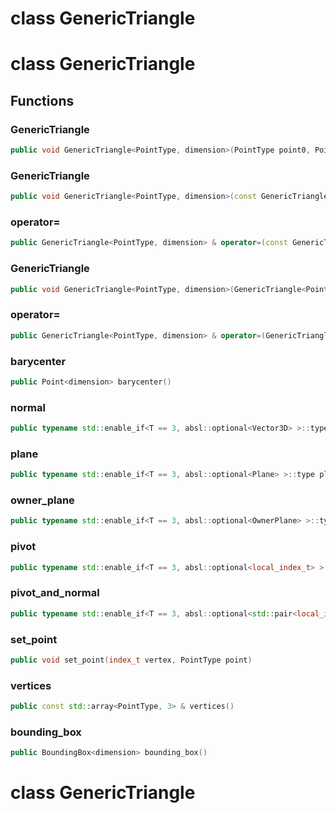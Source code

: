 # class GenericTriangle

# class GenericTriangle


## Functions

### GenericTriangle

```cpp
public void GenericTriangle<PointType, dimension>(PointType point0, PointType point1, PointType point2)
```


### GenericTriangle

```cpp
public void GenericTriangle<PointType, dimension>(const GenericTriangle<PointType, dimension> & other)
```


### operator=

```cpp
public GenericTriangle<PointType, dimension> & operator=(const GenericTriangle<PointType, dimension> & other)
```


### GenericTriangle

```cpp
public void GenericTriangle<PointType, dimension>(GenericTriangle<PointType, dimension> && other)
```


### operator=

```cpp
public GenericTriangle<PointType, dimension> & operator=(GenericTriangle<PointType, dimension> && other)
```


### barycenter

```cpp
public Point<dimension> barycenter()
```


### normal

```cpp
public typename std::enable_if<T == 3, absl::optional<Vector3D> >::type normal()
```


### plane

```cpp
public typename std::enable_if<T == 3, absl::optional<Plane> >::type plane()
```


### owner_plane

```cpp
public typename std::enable_if<T == 3, absl::optional<OwnerPlane> >::type owner_plane()
```


### pivot

```cpp
public typename std::enable_if<T == 3, absl::optional<local_index_t> >::type pivot()
```


### pivot_and_normal

```cpp
public typename std::enable_if<T == 3, absl::optional<std::pair<local_index_t, Vector3D> > >::type pivot_and_normal()
```


### set_point

```cpp
public void set_point(index_t vertex, PointType point)
```


### vertices

```cpp
public const std::array<PointType, 3> & vertices()
```


### bounding_box

```cpp
public BoundingBox<dimension> bounding_box()
```




# class GenericTriangle

